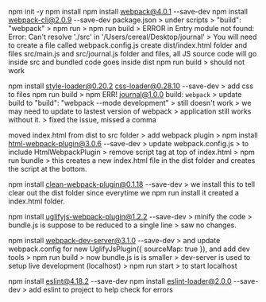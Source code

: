 npm init -y
npm install
npm install webpack@4.0.1 --save-dev
npm install webpack-cli@2.0.9 --save-dev
package.json > under scripts > "build": "webpack" > npm run > npm run build > ERROR in Entry module not found: Error: Can't resolve './src' in '/Users/cereal/Desktop/journal' > You will need to create a file called webpack.config.js
create dist/index.html folder and files
src/main.js and src/journal.js folder and files, all JS source code will go inside src and bundled code goes inside dist
npm run build > should not work

npm install style-loader@0.20.2 css-loader@0.28.10 --save-dev  > add css to files
npm run build > npm ERR! journal@1.0.0 build: `webpack`  > update build to "build": "webpack --mode development" > still doesn't work > we may need to update to lastest version of webpack > application still works without it. > fixed the issue, missed a comma

moved index.html from dist to src folder > add webpack plugin > npm install html-webpack-plugin@3.0.6 --save-dev > update webpack.config.js > to include HtmlWebpackPlugin  > remove script tag at top of index.html > npm run bundle > this creates a new index.html file in the dist folder and creates the script at the bottom.


npm install clean-webpack-plugin@0.1.18 --save-dev > we install this to tell clear out the dist folder since everytime we npm run install it created a index.html folder.


 npm install uglifyjs-webpack-plugin@1.2.2 --save-dev > minify the code > bundle.js is suppose to be reduced to a single line > saw no changes.

npm install webpack-dev-server@3.1.0 --save-dev >  and update webpack.config for new UglifyJsPlugin({ sourceMap: true }), and add dev tools > npm run build > now bundle.js is is smaller > dev-server is used to setup live development (localhost) > npm run start > to start localhost


npm install eslint@4.18.2 --save-dev
npm install eslint-loader@2.0.0 --save-dev > add eslint to project to help check for errors
